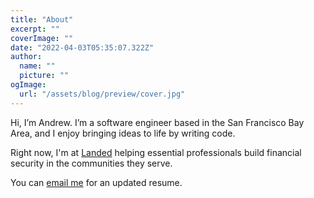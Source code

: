```yaml
---
title: "About"
excerpt: ""
coverImage: ""
date: "2022-04-03T05:35:07.322Z"
author:
  name: ""
  picture: ""
ogImage:
  url: "/assets/blog/preview/cover.jpg"
---
```


Hi, I’m Andrew. I’m a software engineer based in the San Francisco Bay Area, and I enjoy bringing ideas to life by writing code.

Right now, I'm at [Landed](https://landed.com) helping essential professionals build financial security in the communities they serve.

You can [email me](mailto:hello@andrewho.me) for an updated resume.
